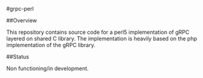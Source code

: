 #grpc-perl

##Overview

This repository contains source code for a perl5 implementation of gRPC layered
on shared C library. The implementation is heavily based on the php
implementation of the gRPC library.

##Status

Non functioning/in development.
